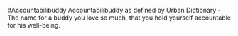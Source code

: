 #Accountabilibuddy
Accountabilibuddy as defined by Urban Dictionary - The name for a buddy you love so much, that you hold yourself accountable for his well-being.